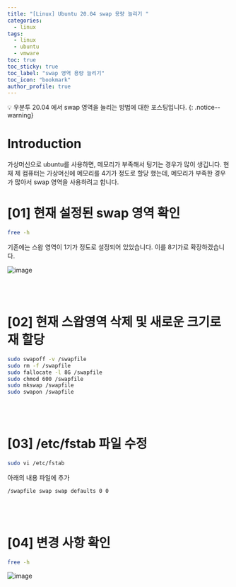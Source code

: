 ```yaml
---
title: "[Linux] Ubuntu 20.04 swap 용량 늘리기 "
categories:
  - linux
tags:
  - linux
  - ubuntu
  - vmware
toc: true
toc_sticky: true
toc_label: "swap 영역 용량 늘리기"
toc_icon: "bookmark"
author_profile: true
---
```


💡 우분투 20.04 에서 swap 영역을 늘리는 방법에 대한 포스팅입니다.
{: .notice--warning}

# Introduction
 가상머신으로 ubuntu를 사용하면, 메모리가 부족해서 팅기는 경우가 많이 생깁니다. 현재 제 컴퓨터는 가상머신에 메모리를 4기가 정도로 할당 했는데, 메모리가 부족한 경우가 많아서 swap 영역을 사용하려고 합니다.

# [01] 현재 설정된 swap 영역 확인
 ```bash
 free -h
 ```

 기존에는 스왑 영역이 1기가 정도로 설정되어 있었습니다. 이를 8기가로 확장하겠습니다.

 ![image](https://user-images.githubusercontent.com/33647663/152498024-9c35b073-a0c4-4201-a5ac-1b84aaabfb2d.png)

<br><br>

# [02] 현재 스왑영역 삭제 및 새로운 크기로 재 할당
  ```bash
  sudo swapoff -v /swapfile
  sudo rm -f /swapfile
  sudo fallocate -l 8G /swapfile
  sudo chmod 600 /swapfile
  sudo mkswap /swapfile
  sudo swapon /swapfile
  ```

<br><br>

# [03] /etc/fstab 파일 수정
  ```bash
  sudo vi /etc/fstab
  ```

  아래의 내용 파일에 추가

  ```md
  /swapfile swap swap defaults 0 0
  ```

<br><br>

# [04] 변경 사항 확인
  ```bash
  free -h
  ```

  ![image](https://user-images.githubusercontent.com/33647663/152498575-b8aee7cc-1f80-4f83-8655-284d4e4ae38a.png)

